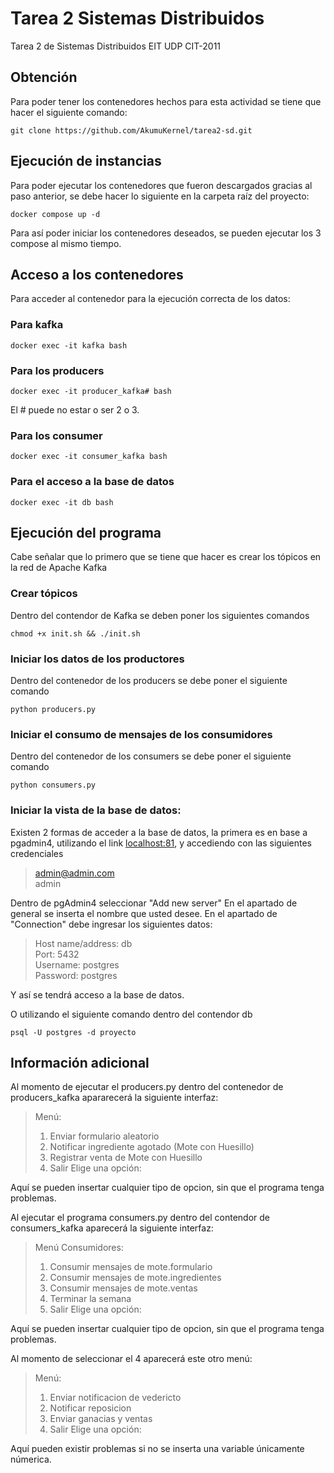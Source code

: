 # Tarea 2 Sistemas Distribuidos

Tarea 2 de Sistemas Distribuidos EIT UDP CIT-2011

## Obtención
Para poder tener los contenedores hechos para esta actividad se tiene que hacer el siguiente comando:
```
git clone https://github.com/AkumuKernel/tarea2-sd.git
```

## Ejecución de instancias
Para poder ejecutar los contenedores que fueron descargados gracias al paso anterior, se debe hacer lo siguiente en la carpeta raíz del proyecto:
```
docker compose up -d
```

Para así poder iniciar los contenedores deseados, se pueden ejecutar los 3 compose al mismo tiempo.

## Acceso a los contenedores

Para acceder al contenedor para la ejecución correcta de los datos:

### Para kafka
```
docker exec -it kafka bash
```

### Para los producers

```
docker exec -it producer_kafka# bash
```
El # puede no estar o ser 2 o 3.

### Para los consumer

```
docker exec -it consumer_kafka bash
```

### Para el acceso a la base de datos

```
docker exec -it db bash
```

## Ejecución del programa

Cabe señalar que lo primero que se tiene que hacer es crear los tópicos en la red de Apache Kafka

### Crear tópicos
Dentro del contendor de Kafka se deben poner los siguientes comandos
```
chmod +x init.sh && ./init.sh
```

### Iniciar los datos de los productores
Dentro del contenedor de los producers se debe poner el siguiente comando
```
python producers.py
```
### Iniciar el consumo de mensajes de los consumidores
Dentro del contenedor de los consumers se debe poner el siguiente comando
```
python consumers.py
```

### Iniciar la vista de la base de datos:
Existen 2 formas de acceder a la base de datos, la primera es en base a pgadmin4, utilizando el link [localhost:81](http://localhost:81/), y accediendo con las siguientes credenciales
> admin@admin.com<br>
> admin<br>

Dentro de pgAdmin4 seleccionar "Add new server"
En el apartado de general se inserta el nombre que usted desee.
En el apartado de "Connection" debe ingresar los siguientes datos:

> Host name/address: db<br>
> Port: 5432<br>
> Username: postgres<br>
> Password: postgres<br>

Y así se tendrá acceso a la base de datos.

O utilizando el siguiente comando dentro del contendor db
```
psql -U postgres -d proyecto
```

## Información adicional

Al momento de ejecutar el producers.py dentro del contenedor de producers_kafka apararecerá la siguiente interfaz:
>Menú:
>1. Enviar formulario aleatorio
>2. Notificar ingrediente agotado (Mote con Huesillo)
>3. Registrar venta de Mote con Huesillo
>4. Salir
>Elige una opción:

Aquí se pueden insertar cualquier tipo de opcion, sin que el programa tenga problemas.

Al ejecutar el programa consumers.py dentro del contendor de consumers_kafka aparecerá la siguiente interfaz:
> Menú Consumidores:
> 1. Consumir mensajes de mote.formulario
> 2. Consumir mensajes de mote.ingredientes
> 3. Consumir mensajes de mote.ventas
> 4. Terminar la semana
> 5. Salir
>Elige una opción:

Aquí se pueden insertar cualquier tipo de opcion, sin que el programa tenga problemas.

Al momento de seleccionar el 4 aparecerá este otro menú:
> Menú:
> 1. Enviar notificacion de vedericto
> 2. Notificar reposicion
> 3. Enviar ganacias y ventas
> 4. Salir
>Elige una opción:

Aquí pueden existir problemas si no se inserta una variable únicamente númerica.
